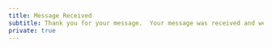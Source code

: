 ```yaml
---
title: Message Received
subtitle: Thank you for your message.  Your message was received and we will get back to you shortly.
private: true
---
```



